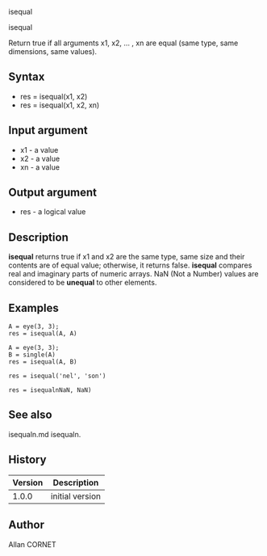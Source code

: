 



isequal


isequal

Return true if all arguments x1, x2, … , xn are equal (same type, same dimensions, same values).

## Syntax

- res = isequal(x1, x2)
- res = isequal(x1, x2, xn)

## Input argument

 - x1 - a value
 - x2 - a value
 - xn - a value

## Output argument

 - res - a logical value

## Description

<b>isequal</b>	returns true if x1 and x2 are the same type, same size and their contents are of equal value; otherwise, it returns false.
<b>isequal</b> compares real and imaginary parts of numeric arrays. NaN (Not a Number) values are considered to be <b>unequal</b> to other elements.


## Examples

```Nelson
A = eye(3, 3);
res = isequal(A, A)
```
```Nelson
A = eye(3, 3);
B = single(A)
res = isequal(A, B)
```
```Nelson
res = isequal('nel', 'son')
```
```Nelson
res = isequalnNaN, NaN)
```

## See also

isequaln.md isequaln.
## History

|Version|Description|
|------|------|
|1.0.0|initial version|


## Author

Allan CORNET



